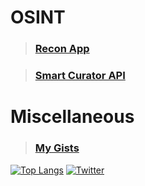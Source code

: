 # __OSINT__
> ### [Recon App](https://recon.us.com)

> ### [Smart Curator API](https://rapidapi.com/asyncisneat/api/smart-curator/)

# __Miscellaneous__
> ### [ My Gists](https://gist.github.com/hostinfodev)

[![Top Langs](https://github-readme-stats.vercel.app/api/top-langs/?username=hostinfodev&hide=css,html,shell,batchfile,hack&theme=synthwave)](https://github.com/anuraghazra/github-readme-stats) [![Twitter](https://img.shields.io/badge/Twitter-%231DA1F2.svg?style=for-the-badge&logo=Twitter&logoColor=white)](https://twitter.com/rec0ndev)


